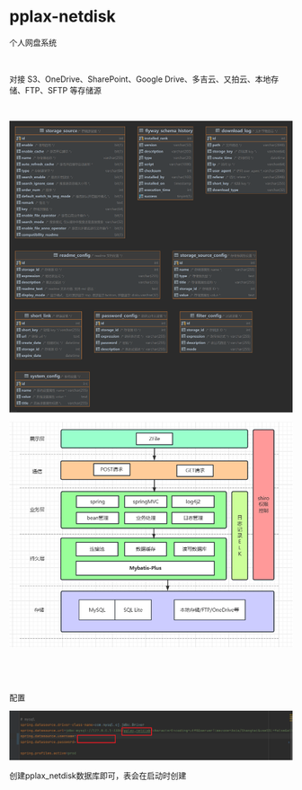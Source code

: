 # pplax-netdisk

个人网盘系统

‍

对接 S3、OneDrive、SharePoint、Google Drive、多吉云、又拍云、本地存储、FTP、SFTP 等存储源

‍

​![image](assets/image-20230909111718-gzbxt97.png)​

​![image](assets/image-20230909143930-od6t36d.png)​

‍

‍

配置

​​![image](assets/image-20230909144226-7phj5nw.png)​​

创建pplax_netdisk数据库即可，表会在启动时创建

‍
